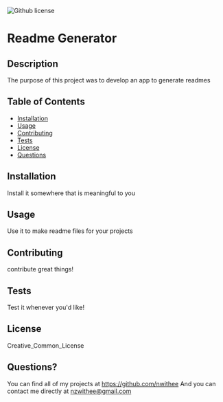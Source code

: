 
  ![Github license](http://img.shields.io/badge/License-Creative_Common_License-blue.svg)

  # Readme Generator

  ## Description
  The purpose of this project was to develop an app to generate readmes

  ## Table of Contents
  * [Installation](#installation)
  * [Usage](#usage)
  * [Contributing](#contributing)
  * [Tests](#tests)
  * [License](#license)
  * [Questions](#questions)

  ## Installation
  Install it somewhere that is meaningful to you

  ## Usage
  Use it to make readme files for your projects

  ## Contributing
  contribute great things!

  ## Tests
  Test it whenever you'd like!

  ## License
  Creative_Common_License

  ## Questions?
  You can find all of my projects at https://github.com/nwithee
  And you can contact me directly at nzwithee@gmail.com

